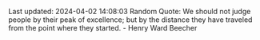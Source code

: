 Last updated: 2024-04-02 14:08:03
Random Quote: We should not judge people by their peak of excellence; but by the distance they have traveled from the point where they started. - Henry Ward Beecher